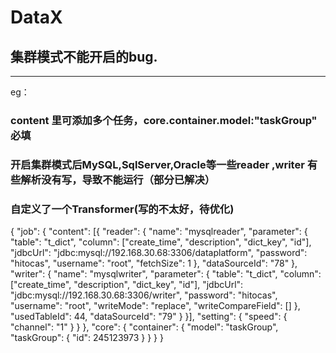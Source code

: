 # DataX

## 集群模式不能开启的bug.
---
eg：
### content 里可添加多个任务，core.container.model:"taskGroup" 必填

### 开启集群模式后MySQL,SqlServer,Oracle等一些reader ,writer 有些解析没有写，导致不能运行（部分已解决）

### 自定义了一个Transformer(写的不太好，待优化)

{
	"job": {
		"content": [{
			"reader": {
				"name": "mysqlreader",
				"parameter": {
					"table": "t_dict",
					"column": ["create_time", "description", "dict_key", "id"],
					"jdbcUrl": "jdbc:mysql://192.168.30.68:3306/dataplatform",
					"password": "hitocas",
					"username": "root",
					"fetchSize": 1
				},
				"dataSourceId": "78"
			},
			"writer": {
				"name": "mysqlwriter",
				"parameter": {
					"table": "t_dict",
					"column": ["create_time", "description", "dict_key", "id"],
					"jdbcUrl": "jdbc:mysql://192.168.30.68:3306/writer",
					"password": "hitocas",
					"username": "root",
					"writeMode": "replace",
					"writeCompareField": []
				},
				"usedTableId": 44,
				"dataSourceId": "79"
			}
		}],
		"setting": {
			"speed": {
				"channel": "1"
			}
		}
	},
	"core": {
		"container": {
			"model": "taskGroup",
			"taskGroup": {
				"id": 245123973
			}
		}
	}
}
